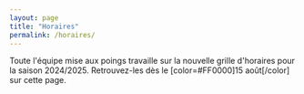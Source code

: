 ```yaml
---
layout: page
title: "Horaires"
permalink: /horaires/
---
```


Toute l'équipe mise aux poings travaille sur la nouvelle grille d'horaires pour la saison 2024/2025. Retrouvez-les dès le [color=#FF0000]15 août[/color] sur cette page.

<!--<img src="/assets/images/Horaires et salles.png" width="100%" height="100%" />-->

<!-- ![image](https://github.com/Albator2000/albator2000.github.io/assets/96571918/e87668f3-4db3-4c69-ad1d-54a06f7cf9ca) -->
